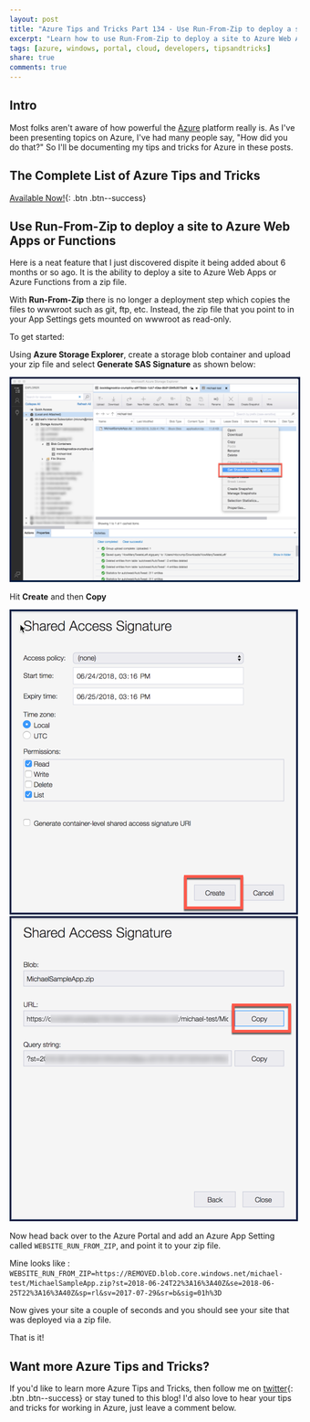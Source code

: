 ```yaml
---
layout: post
title: "Azure Tips and Tricks Part 134 - Use Run-From-Zip to deploy a site to Azure Web Apps or Functions"
excerpt: "Learn how to use Run-From-Zip to deploy a site to Azure Web Apps or Functions"
tags: [azure, windows, portal, cloud, developers, tipsandtricks]
share: true
comments: true
---
```


## Intro

Most folks aren't aware of how powerful the [Azure](http://www.azure.com) platform really is. As I've been presenting topics on Azure, I've had many people say, "How did you do that?" So I'll be documenting my tips and tricks for Azure in these posts.

## The Complete List of Azure Tips and Tricks

[Available Now!](https://michaelcrump.net/azure-tips-and-tricks-complete-list/){: .btn .btn--success} 

## Use Run-From-Zip to deploy a site to Azure Web Apps or Functions

Here is a neat feature that I just discovered dispite it being added about 6 months or so ago. It is the ability to deploy a site to Azure Web Apps or Azure Functions from a zip file. 

With **Run-From-Zip** there is no longer a deployment step which copies the files to wwwroot such as git, ftp, etc. Instead, the zip file that you point to in your App Settings gets mounted on wwwroot as read-only. 

To get started: 

Using **Azure Storage Explorer**, create a storage blob container and upload your zip file and select **Generate SAS Signature** as shown below:

<img style="border:3px solid #021a40" src="/files/azblobfunction1.png">

Hit **Create** and then **Copy**

<img style="border:3px solid #021a40" src="/files/azblobfunction2.png">

<img style="border:3px solid #021a40" src="/files/azblobfunction3.png">

Now head back over to the Azure Portal and add an Azure App Setting called `WEBSITE_RUN_FROM_ZIP`, and point it to your zip file. 

Mine looks like : `WEBSITE_RUN_FROM_ZIP=https://REMOVED.blob.core.windows.net/michael-test/MichaelSampleApp.zip?st=2018-06-24T22%3A16%3A40Z&se=2018-06-25T22%3A16%3A40Z&sp=rl&sv=2017-07-29&sr=b&sig=01h%3D`

Now gives your site a couple of seconds and you should see your site that was deployed via a zip file. 

That is it! 

## Want more Azure Tips and Tricks?

If you'd like to learn more Azure Tips and Tricks, then follow me on [twitter](http://twitter.com/mbcrump){: .btn .btn--success} or stay tuned to this blog! I'd also love to hear your tips and tricks for working in Azure, just leave a comment below. 